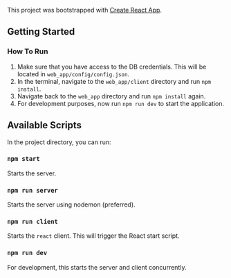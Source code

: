 This project was bootstrapped with [Create React App](https://github.com/facebook/create-react-app).

## Getting Started

### How To Run

1. Make sure that you have access to the DB credentials. This will be located in `web_app/config/config.json`.
2. In the terminal, navigate to the `web_app/client` directory and run `npm install`.
3. Navigate back to the `web_app` directory and run `npm install` again.
4. For development purposes, now run `npm run dev` to start the application.


## Available Scripts

In the project directory, you can run:

### `npm start`

Starts the server.

### `npm run server`

Starts the server using nodemon (preferred).

### `npm run client`

Starts the `react` client. This will trigger the React start script.

### `npm run dev`

For development, this starts the server and client concurrently.